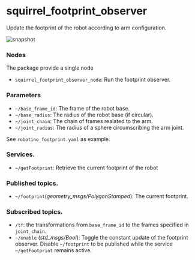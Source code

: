 squirrel_footprint_observer
===========================

Update the footprint of the robot according to arm configuration.

![snapshot](https://github.com/federico-b/squirrel_nav/squirrel_footprint_observer/doc/snapshot.png)

### Nodes

The package provide a single node

- `squirrel_footprint_observer_node`: Run the footprint observer.

### Parameters
- `~/base_frame_id`: The frame of the robot base.
- `~/base_radius`: The radius of the robot base (if circular).
- `~/joint_chain`: The chain of frames realated to the arm.
- `~/joint_radius`: The radius of a sphere circumscribing the arm joint.

See `robotino_footprint.yaml` as example.

### Services.
- `~/getFootprint`: Retrieve the current footprint of the robot

### Published topics.
- `~/footprint`(*geometry_msgs/PolygonStamped*): The current footprint.

### Subscribed topics.
- `/tf`: the transformations from `base_frame_id` to the frames
  specified in `joint_chain`.
- `~/enable` (*std_msgs/Bool*): Toggle the constant update of the
  footprint observer. Disable `~/footprint` to be published while the
  service `~/getFootprint` remains active.
